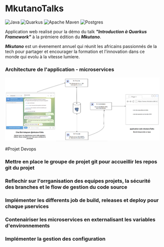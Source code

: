 # MkutanoTalks
![Java](https://img.shields.io/badge/java-%23ED8B00.svg?style=for-the-badge&logo=openjdk&logoColor=white)
![Quarkus](https://img.shields.io/badge/quarkus-%234794EB.svg?style=for-the-badge&logo=quarkus&logoColor=white)
![Apache Maven](https://img.shields.io/badge/Apache%20Maven-C71A36?style=for-the-badge&logo=Apache%20Maven&logoColor=white)
![Postgres](https://img.shields.io/badge/postgres-%23316192.svg?style=for-the-badge&logo=postgresql&logoColor=white)

Application web realisé pour la démo du talk ***"Introduction à Quarkus Framework"*** à la prémiere édition du ***Mkutano***. 

***Mkutano*** est un évenement annuel qui réunit les africains passionnés de la tech pour partager et encourager la formation et l'innovation dans ce monde qui evolu à la vitesse lumiere. 

### Architecture de l'application - microservices

![Architecture mkutanoTalks](architecture-mkutanoTalks.png)


#Projet Devops

### Mettre en place le groupe de projet git pour accueillir les repos git du projet

### Reflechir sur l'orrganisation des equipes projets, la sécurité des branches et le flow de gestion du code source

### Implémenter les differents job de build, releases et deploy pour chaque µservices

### Contenairiser les microservices en externalisant les variables d'environnements

### Implémenter la gestion des configuration

